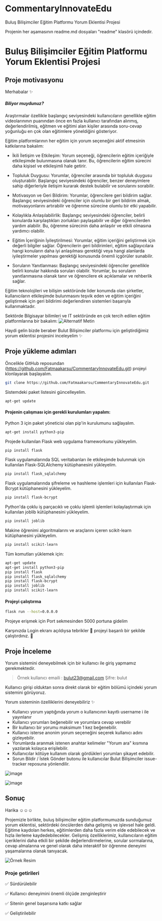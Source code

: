 # CommentaryInnovateEdu
Buluş Bilişimciler Eğitim Platformu Yorum Eklentisi Projesi

Projenin her aşamasının readme.md dosyaları "readme" klasörü içindedir.

# Buluş Bilişimciler Eğitim Platformu Yorum Eklentisi Projesi

## Proje motivasyonu

Merhabalar ✨

##### Biliyor muydunuz?
 

Araştırmalar özellikle başlangıç seviyesindeki kullanıcıların genellikle eğitim videolarınının puanından önce en fazla kullanıcı tarafından alınmış, değerlendirilmiş, eğitmen ve eğitimi alan kişiler arasında soru-cevap yoğunluğu en çok olan eğitimlere yöneldiğini gösteriyor.


Eğitim platformlarının her eğitim için yorum seçeneğini aktif etmesinin katkılarına bakalım:
- İkili İletişim ve Etkileşim: Yorum seçeneği, öğrencilerin eğitim içeriğiyle etkileşimde bulunmasına olanak tanır. Bu, öğrencilerin eğitim sürecini daha kişisel ve etkileşimli hale getirir.

- Topluluk Duygusu: Yorumlar, öğrenciler arasında bir topluluk duygusu oluşturabilir. Başlangıç seviyesindeki öğrenciler, benzer deneyimlere sahip diğerleriyle iletişim kurarak destek bulabilir ve sorularını sorabilir.

- Motivasyon ve Geri Bildirim: Yorumlar, öğrencilere geri bildirim sağlar. Başlangıç seviyesindeki öğrenciler için olumlu bir geri bildirim almak, motivasyonlarını artırabilir ve öğrenme sürecine olumlu bir etki yapabilir.

- Kolaylıkla Anlaşılabilirlik: Başlangıç seviyesindeki öğrenciler, belirli konularda karşılaştıkları zorlukları paylaşabilir ve diğer öğrencilerden yardım alabilir. Bu, öğrenme sürecinin daha anlaşılır ve etkili olmasına yardımcı olabilir.

- Eğitim İçeriğinin İyileştirilmesi: Yorumlar, eğitim içeriğini geliştirmek için değerli bilgiler sağlar. Öğrencilerin geri bildirimleri, eğitim sağlayıcılara hangi konuların daha iyi anlaşılması gerektiği veya hangi alanlarda iyileştirmeler yapılması gerektiği konusunda önemli içgörüler sunabilir.

- Soruların Yanıtlanması: Başlangıç seviyesindeki öğrenciler genellikle belirli konular hakkında soruları olabilir. Yorumlar, bu soruların yanıtlanmasına olanak tanır ve öğrencilere ek açıklamalar ve rehberlik sağlar.

Eğitim teknolojileri ve bilişim sektöründe lider konumda olan şirketler, kullanıcıların etkileşimde bulunmasını teşvik eden ve eğitim içeriğini geliştirmek için geri bildirimi değerlendiren sistemleri başarıyla kullanmaktadır.

Sektörde Bilgisayar bilimleri ve IT sektöründe en çok tercih edilen eğitim platformlarına bir bakalım:
![Alternatif Metin](https://github.com/Fatmaakarsu/project-task/blob/main/tablo11.png?raw=true)

Haydi gelin bizde beraber Bulut Bilişimciler platformu için geliştirdiğimiz yorum eklentisi projesini inceleyelim ✨

## Proje yükleme adımları

Öncelikle GitHub reposundan (https://github.com/Fatmaakarsu/CommentaryInnovateEdu.git) projeyi klonlayarak başlayalım. 
```sh
git clone https://github.com/Fatmaakarsu/CommentaryInnovateEdu.git
```
Sistemdeki paket listesini güncelleyelim.
```sh
apt-get update
```
#### Projenin çalışması için gerekli kurulumları yapalım:

Python 3 için paket yöneticisi olan pip'in kurulumunu sağlayalım.

```sh
apt-get install python3-pip
```
Projede kullanılan Flask web uygulama frameworkunu yükleyelim.

```sh
pip install flask
```

Flask uygulamalarında SQL veritabanları ile etkileşimde bulunmak için kullanılan Flask-SQLAlchemy kütüphanesini yükleyelim.

```sh
pip install flask_sqlalchemy
```
Flask uygulamalarında şifreleme ve hashleme işlemleri için kullanılan Flask-Bcrypt kütüphanesini yükleyelim.

```sh
pip install flask-bcrypt
```

Python'da çoklu iş parçacıklı ve çoklu işlemli işlemleri kolaylaştırmak için kullanılan joblib kütüphanesini yükleyelim.
```sh
pip install joblib
```
Makine öğrenimi algoritmalarını ve araçlarını içeren scikit-learn kütüphanesini yükleyelim.
```sh
pip install scikit-learn
```

Tüm komutları yüklemek için:
```sh
apt-get update
apt-get install python3-pip
pip install flask
pip install flask_sqlalchemy
pip install flask-bcrypt
pip install joblib
pip install scikit-learn
```
#### Projeyi çalıştırma

```sh
flask run --host=0.0.0.0
```

Projeye erişmek için Port sekmesinden 5000 portuna gidelim

Karşınızda Login ekranı açıldıysa tebrikler 🙌 projeyi başarılı bir şekilde çalıştırdınız.  🙏


## Proje İnceleme
Yorum sistemini deneyebilmek için bir kullanıcı ile giriş yapmamız gerekmektedir.

> Örnek kullanıcı emaili : bulut23@gmail.com
> Şifre: bulut

Kullanıcı girişi olduktan sonra direkt olarak bir eğitim bölümü içindeki yorum sistemini görüyoruz.

Yorum sisteminin özelliklerini deneyebiliriz   ✨
- Kullanıcı yorum yaptığında yorum o kullanıcının kayıtlı username i ile yayınlanır
- Kullanıcı yorumları beğenebilir ve yorumlara cevap verebilir
- Bir kullanıcı bir yorumu maksimum 1 kez beğenebilir.
- Kullanıcı isterse anonim yorum seçeneğini seçerek kullanıcı adını gizleyebilir.
- Yorumlarda aranmak istenen anahtar kelimeler "Yorum ara" kısmına yazılarak kolayca erişilebilir.
- Kullanıcılar kötüye kullanım olarak gördükleri yorumları şikayet edebilir.
- Sorun Bildir / İstek Gönder butonu ile kullanıcılar Bulut Bilişimciler issue-tracker reposuna yönlendilir.

![image](https://github.com/Fatmaakarsu/CommentaryInnovateEdu/assets/79910837/289f6b58-475f-48e8-acb4-b8fc7a059028)

![image](https://github.com/Fatmaakarsu/CommentaryInnovateEdu/assets/79910837/55709456-73bf-441f-9d24-45252e9d8249)

## Sonuç

Harika ☺☺️☺️

Projemizle birlikte, buluş bilişimciler eğitim platformumuzda sunduğumuz yorum eklentisi, sektördeki öncülerden daha gelişmiş ve işlevsel hale geldi. Eğitime kaydolan herkes, eğitimlerden daha fazla verim elde edebilecek ve hızla ilerleme kaydedebilecekler. Gelişmiş özelliklerimiz, kullanıcıların eğitim içeriklerini daha etkili bir şekilde değerlendirmelerine, sorular sormalarına, cevap almalarına ve genel olarak daha interaktif bir öğrenme deneyimi yaşamalarına olanak tanıyacak. 

![Örnek Resim](https://github.com/Fatmaakarsu/project-task/blob/main/tablo2.png?raw=true)


### Proje getirileri

✅ Sürdürülebilir

✅ Kullanıcı deneyimini önemli ölçüde zenginleştirir
 
✅ Sitenin genel başarısına katkı sağlar

✅ Geliştirilebilir






